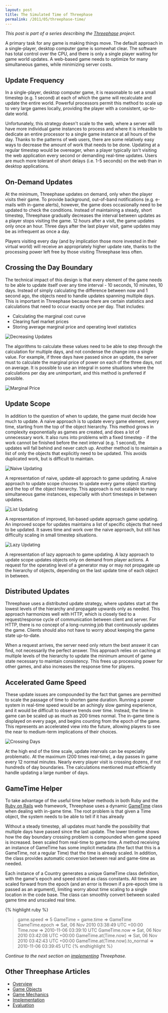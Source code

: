 ```yaml
---
layout: post
title: The Simulated Time of Threephase
permalink: /2011/05/threephase-time/
---
```


*This post is part of a series describing the [Threephase](/2011/05/threephase/)
project.*

A primary task for any game is making things move. The default approach in a
single-player, desktop computer game is somewhat clear. The software has total
control over the CPU, and there is only a single player waiting for game world
updates. A web-based game needs to optimize for many simultaneous games, while
minimizing server costs.

## Update Frequency

In a single-player, desktop computer game, it is reasonable to set a small
timestep (e.g. 1 second) at each of which the game will recalculate and update
the entire world. Powerful processors permit this method to scale up to very
large games locally, providing the player with a consistent, up-to-date world.

Unfortunately, this strategy doesn't scale to the web, where a server will have
more individual game instances to process and where it is infeasible to dedicate
an entire processor to a single game instance at all hours of the day. Thanks to
the patterns of web users, there are some relatively easy ways to decrease the
amount of work that needs to be done. Updating at a regular timestep would be
overeager, when a player typically isn't visiting the web application every
second or demanding real-time updates. Users are much more tolerant of short
delays (i.e. 1-5 seconds) on the web than in desktop applications.

## On-Demand Updates

At the minimum, Threephase updates on demand, only when the player visits their
game. To provide background, out-of-band notifications (e.g. e-mails with
in-game alerts), however, the game does occasionally need to be updated to check
the conditions. Instead of maintaining a steady, short timestep, Threephase
gradually decreases the interval between updates as a player stops visiting the
game. 12 hours after a visit, the game updates only once an hour. Three days
after the last player visit, game updates may be as infrequent as once a day.

Players visiting every day (and by implication those more invested in their
virtual world) will receive an appropriately higher update rate, thanks to the
processing power left free by those visiting Threephase less often.

## Crossing the Day Boundary

The technical impact of this design is that every element of the game needs to
be able to update itself over any time interval - 10 seconds, 10 minutes, 10
days. Instead of simply calculating the difference between now and 1 second ago,
the objects need to handle updates spanning multiple days. This is important in
Threephase because there are certain statistics and calculations that need to
occur exactly once per day. That includes:

* Calculating the marginal cost curve
* Clearing fuel market prices
* Storing average marginal price and operating level statistics

![Decreasing Updates](http://things.rhubarbtech.com/images/threephase/frequency2.png)

The algorithms to calculate these values need to be able to step through the
calculation for multiple days, and not condense the change into a single value.
For example, if three days have passed since an update, the server must to
calculate the marginal price of power on each of the three days, not on average.
It is possible to use an integral in some situations where the calculations per
day are unimportant, and this method is preferred if possible.

![Marginal Price](http://things.rhubarbtech.com/images/threephase/mp.png) 

## Update Scope

In addition to the question of when to update, the game must decide how much to
update. A naive approach is to update every game element, every time, starting
from the top of the object hierarchy. This method grows in complexity
exponentially as games are created, and does a lot of unnecessary work. It also
runs into problems with a fixed timestep - if the work cannot be finished before
the next interval (e.g. 1 second), the updates will fall behind and never catch
up. Another method is to maintain a list of only the objects that explicitly
need to be updated. This avoids duplicated work, but is difficult to maintain.

![Naive Updating](http://things.rhubarbtech.com/images/threephase/update1.png)

A representation of naive, update-all approach to game updating. A naive
approach to update scope chooses to update every game object starting and the
top of the object hierarchy. This approach is not scalable to many simultaneous
game instances, especially with short timesteps in between updates.

![List Updating](http://things.rhubarbtech.com/images/threephase/update2.png)

A representation of improved, list-based update approach game updating. An
improved scope for updates maintains a list of specific objects that need to be
updated. It saves time and work over the naive approach, but still has
difficulty scaling in small timestep situations.

![Lazy Updating](http://things.rhubarbtech.com/images/threephase/update3.png)

A representation of lazy approach to game updating. A lazy approach to update
scope updates objects only on demand from player actions. A request for the
operating level of a generator may or may not propagate up the hierarchy of
objects, depending on the last update time of each object in between.


## Distributed Updates

Threephase uses a distributed update strategy, where updates start at the lowest
levels of the hierarchy and propagate upwards only as needed. This approach
harmonizes well with HTTP, which is closely tied to a request/response cycle of
communication between client and server. For HTTP, there is no concept of a
long-running job that continuously updates the game. Clients should also not
have to worry about keeping the game state up-to-date.

When a request arrives, the server need only return the best answer it can find,
not necessarily the perfect answer. This approach relies on caching at multiple
levels of the hierarchy to update the minimum amount of game state necessary to
maintain consistency. This frees up processing power for other games, and also
increases the response time for players.

## Accelerated Game Speed

These update issues are compounded by the fact that games are permitted to scale
the passage of time to shorten game duration. Running a power system in
real-time speed would be an achingly slow gaming experience, and it would be
difficult to observe trends over time. Instead, the time in game can be scaled
up as much as 200 times normal. The in-game time is displayed on every page, and
begins counting from the epoch of the game. This represents an accelerated view
into the future, allowing players to see the near to medium-term implications of
their choices.

![Crossing Days](http://things.rhubarbtech.com/images/threephase/crossing-over2.png)

At the high end of the time scale, update intervals can be especially
problematic. At the maximum (200 times real-time), a day passes in game every 12
normal minutes. Nearly every player visit is crossing dozens, if not hundreds of
day boundaries. The calculations mentioned must efficiently handle updating a
large number of days.

## GameTime Helper

To take advantage of the useful time helper methods in both Ruby and the
[Ruby on Rails](http://rubyonrails.org/) web framework, Threephase uses a
dynamic
[GameTime](https://github.com/peplin/threephase/blob/master/app/models/game.rb#L103)
class when dealing with in-game time. The root problem is that given a Time
object, the system needs to be able to tell if it has already

Without a steady timestep, all updates must handle the possibility that multiple
days have passed since the last update. The lower timeline shows how the day
boundary crossing problem is compounded when game speed is increased. been
scaled from real-time to game time. A method receiving an instance of GameTime
has some implicit metadata (the fact that this is a GameTime, not a regular
Time) that the time is already scaled. In addition, the class provides automatic
conversion between real and game-time as needed.

Each instance of a Country generates a unique GameTime class definition, with
the game's epoch and speed stored as class constants. All times are scaled
forward from the epoch (and an error is thrown if a pre-epoch time is passed as
an argument), limiting worry about time scaling to a single location in the code
base. The class can smoothly convert between scaled game time
and unscaled real time.

{% highlight ruby %}
> game.speed
=> 5
> GameTime = game.time
=> GameTime
> GameTime.epoch
=> Sat, 06 Nov 2010 03:38:49 UTC +00:00
> Time.now
=> 2010-11-06 03:39:10 UTC
> GameTime.now
=> Sat, 06 Nov 2010 03:42:08 UTC +00:00
> GameTime.at(Time.now)
=> Sat, 06 Nov 2010 03:42:43 UTC +00:00
> GameTime.at(Time.now).to_normal
=> 2010-11-06 03:39:45 UTC
{% endhighlight %}

*Continue to the next section on
[implementing](/2011/05/threephase-implementation/) Threephase.*

## Other Threephase Articles

* [Overview](/2011/05/threephase/)
* [Game Objects](/2011/05/threephase-game-objects/)
* [Game Mechanics](/2011/05/threephase-mechanics/)
* [Implementation](/2011/05/threephase-implementation/)
* [Evaluation](/2011/05/threephase-time/)
